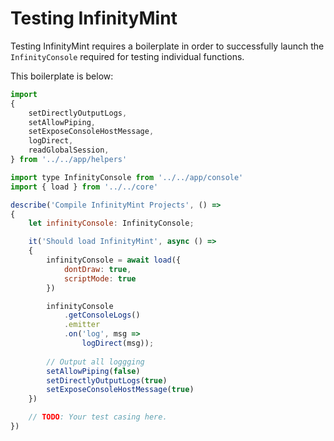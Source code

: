 # Testing InfinityMint

Testing InfinityMint requires a boilerplate in order to successfully launch the `InfinityConsole`
required for testing individual functions.

This boilerplate is below:

```js
import
{
    setDirectlyOutputLogs,
    setAllowPiping,
    setExposeConsoleHostMessage,
    logDirect,
    readGlobalSession,
} from '../../app/helpers'

import type InfinityConsole from '../../app/console'
import { load } from '../../core'

describe('Compile InfinityMint Projects', () =>
{
    let infinityConsole: InfinityConsole;

    it('Should load InfinityMint', async () =>
    {
        infinityConsole = await load({
            dontDraw: true,
            scriptMode: true
        })

        infinityConsole
            .getConsoleLogs()
            .emitter
            .on('log', msg =>
                logDirect(msg));
 
        // Output all loggging
        setAllowPiping(false)
        setDirectlyOutputLogs(true)
        setExposeConsoleHostMessage(true)
    })

    // TODO: Your test casing here.
})
```
